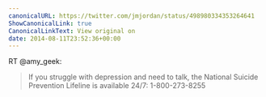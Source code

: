 ```yaml
---
canonicalURL: https://twitter.com/jmjordan/status/498980334353264641
ShowCanonicalLink: true
CanonicalLinkText: View original on
date: 2014-08-11T23:52:36+00:00
---
```

RT @amy_geek:
> If you struggle with depression and need to talk, the National Suicide Prevention Lifeline is available 24/7: 1-800-273-8255
